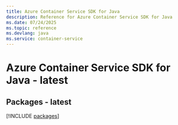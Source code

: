 ```yaml
---
title: Azure Container Service SDK for Java
description: Reference for Azure Container Service SDK for Java
ms.date: 07/24/2025
ms.topic: reference
ms.devlang: java
ms.service: container-service
---
```

# Azure Container Service SDK for Java - latest
## Packages - latest
[!INCLUDE [packages](container-service-index.md)]